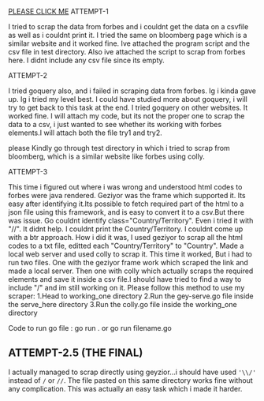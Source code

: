 [PLEASE CLICK ME](http://akshaj000.github.io/2021/09/29/webscrapping/) 
ATTEMPT-1

I tried to scrap the data from forbes and i couldnt get the data on a csvfile as well as i couldnt print it. I tried the same on bloomberg page which is a similar website and it worked fine. Ive attached the program script and the csv file in test directory. Also ive attached the script to scrap from forbes here. I didnt include any csv file since its empty.

ATTEMPT-2

I tried goquery also, and i failed in scraping data from forbes. Ig i kinda gave up. Ig i tried my level best. I could have studied more about goquery, i will try to get back to this task at the end.
I tried goquery on other websites. It worked fine. I will attach my code, but its not the proper one to scrap the data to a csv, i just wanted to see whether its working with forbes elements.I will attach both the file try1 and try2.

please Kindly go through test directory in which i tried to scrap from bloomberg, which is a similar website like forbes using colly.

ATTEMPT-3

This time i figured out where i was wrong and understood html codes to forbes were java rendered. Geziyor was the frame which supported it. Its easy after identifying it.Its possible to fetch required part of the html to a json file using this framework, and is easy to convert it to a csv.But there was issue. Go couldnt identify  class="Country/Territory". Even i tried it with "//". It didnt help. I couldnt print the Country/Territory. I couldnt come up with a btr approach. How i did it was, I used geziyor to scrap all the html codes to a txt file, editted each "Country/Territory"  to "Country". Made a local web server and used colly to scrap it. This time it worked, But i had to run two files. One with the geziyor frame work which scraped the link and made a local server. Then one with colly which actually scraps the required elements and save it inside a csv file.I should have tried to find a way to include "/" and im still working on it.
Please follow this method to use my scraper:
1.Head to working_one directory
2.Run the gey-serve.go file inside the serve_here directory
3.Run the colly.go file inside the working_one directory

Code to run go file : go run . or go run filename.go

## ATTEMPT-2.5 (THE FINAL)

I actually managed to scrap directly using geyzior...i should have used ```'\\/'``` instead of ```/``` or ```//```.
The file pasted on this same directory works fine without any complication. This was actually an easy task which i made it harder.

